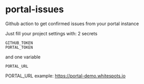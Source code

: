 # portal-issues
Github action to get confirmed issues from your portal instance

Just fill your project settings with:
2 secrets
```
GITHUB_TOKEN
PORTAL_TOKEN
```

and one variable 
```
PORTAL_URL
```
PORTAL_URL example: https://portal-demo.whitespots.io
